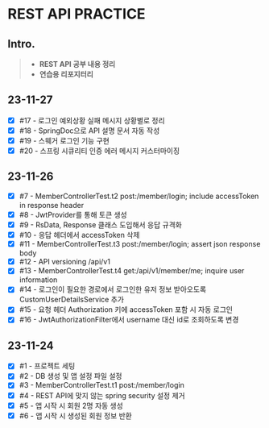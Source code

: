 # REST API PRACTICE

## Intro.
>- **REST API 공부 내용 정리**
>- **연습용 리포지터리**

## 23-11-27
- [x] #17 - 로그인 예외상황 실패 메시지 상황별로 정리
- [x] #18 - SpringDoc으로 API 설명 문서 자동 작성
- [x] #19 - 스웨거 로그인 기능 구현
- [x] #20 - 스프링 시큐리티 인증 에러 메시지 커스터마이징

## 23-11-26
- [x] #7 - MemberControllerTest.t2 post:/member/login; include accessToken in response header
- [x] #8 - JwtProvider를 통해 토큰 생성
- [x] #9 - RsData, Response 클래스 도입해서 응답 규격화
- [x] #10 - 응답 헤더에서 accessToken 삭제
- [x] #11 - MemberControllerTest.t3 post:/member/login; assert json response body
- [x] #12 - API versioning /api/v1
- [x] #13 - MemberControllerTest.t4 get:/api/v1/member/me; inquire user information
- [x] #14 - 로그인이 필요한 경로에서 로그인한 유저 정보 받아오도록 CustomUserDetailsService 추가
- [x] #15 - 요청 헤더 Authorization 키에 accessToken 포함 시 자동 로그인
- [x] #16 - JwtAuthorizationFilter에서 username 대신 id로 조회하도록 변경

## 23-11-24
- [x] #1 - 프로젝트 세팅
- [x] #2 - DB 생성 및 앱 설정 파일 설정
- [x] #3 - MemberControllerTest.t1 post:/member/login
- [x] #4 - REST API에 맞지 않는 spring security 설정 제거
- [x] #5 - 앱 시작 시 회원 2명 자동 생성
- [x] #6 - 앱 시작 시 생성된 회원 정보 반환